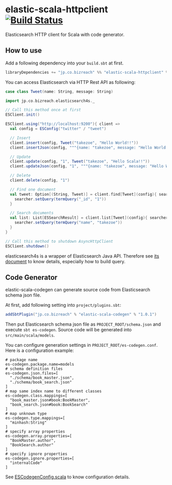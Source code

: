 elastic-scala-httpclient   [![Build Status](https://secure.travis-ci.org/bizreach/elastic-scala-httpclient.png?branch=master)](http://travis-ci.org/bizreach/elastic-scala-httpclient)
===============

Elasticsearch HTTP client for Scala with code generator.

## How to use

Add a following dependency into your `build.sbt` at first.

```scala
libraryDependencies += "jp.co.bizreach" %% "elastic-scala-httpclient" % "1.0.4"
```

You can access Elasticsearch via HTTP Rest API as following:

```scala
case class Tweet(name: String, message: String)

import jp.co.bizreach.elasticsearch4s._

// Call this method once at first
ESClient.init()

ESClient.using("http://localhost:9200"){ client =>
  val config = ESConfig("twitter" / "tweet")

  // Insert
  client.insert(config, Tweet("takezoe", "Hello World!!"))
  client.insertJson(config, """{name: "takezoe", message: "Hello World!!"}""")

  // Update
  client.update(config, "1", Tweet("takezoe", "Hello Scala!!"))
  client.updateJson(config, "1", """{name: "takezoe", message: "Hello World!!"}""")

  // Delete
  client.delete(config, "1")

  // Find one document
  val tweet: Option[(String, Tweet)] = client.find[Tweet](config){ searcher =>
    searcher.setQuery(termQuery("_id", "1"))
  }

  // Search documents
  val list: List[ESSearchResult] = client.list[Tweet](config){ searcher =>
    searcher.setQuery(termQuery("name", "takezoe"))
  }
}

// Call this method to shutdown AsyncHttpClient
ESClient.shutdown()
```

elasticsearch4s is a wrapper of Elasticsearch Java API. Therefore see [its document]( http://www.elasticsearch.org/guide/en/elasticsearch/client/java-api/current/) to know details, especially how to build query.

## Code Generator

elastic-scala-codegen can generate source code from Elasticsearch schema json file.

At first, add following setting into `project/plugins.sbt`:

```scala
addSbtPlugin("jp.co.bizreach" % "elastic-scala-codegen" % "1.0.1")
```

Then put Elasticsearch schema json file as `PROJECT_ROOT/schema.json` and execute `sbt es-codegen`. Source code will be generated into `src/main/scala/models`.

You can configure generation settings in `PROJECT_ROOT/es-codegen.conf`. Here is a configuration example:

```properties
# package name
es-codegen.package.name=models
# schema definition files
es-codegen.json.files=[
  "./schema/book_master.json",
  "./schema/book_search.json"
]
# map same index name to different classes
es-codegen.class.mappings=[
  "book_master.json#book:BookMaster",
  "book_search.json#book:BookSearch"
]
# map unknown type
es-codegen.type.mappings=[
  "minhash:String"
]
# specify array properties
es-codegen.array.properties=[
  "BookMaster.author",
  "BookSearch.author"
]
# specify ignore properties
es-codegen.ignore.properties=[
  "internalCode"
]
```

See [ESCodegenConfig.scala](https://github.com/bizreach/elastic-scala-httpclient/blob/master/elastic-scala-codegen/src/main/scala/jp/co/bizreach/elasticsearch4s/generator/ESCodegenConfig.scala) to know configuration details.
